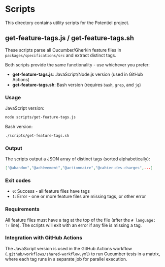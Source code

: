 # Scripts

This directory contains utility scripts for the Potentiel project.

## get-feature-tags.js / get-feature-tags.sh

These scripts parse all Cucumber/Gherkin feature files in `packages/specifications/src` and extract distinct tags.

Both scripts provide the same functionality - use whichever you prefer:
- **get-feature-tags.js**: JavaScript/Node.js version (used in GitHub Actions)
- **get-feature-tags.sh**: Bash version (requires `bash`, `grep`, and `jq`)

### Usage

JavaScript version:
```bash
node scripts/get-feature-tags.js
```

Bash version:
```bash
./scripts/get-feature-tags.sh
```

### Output

The scripts output a JSON array of distinct tags (sorted alphabetically):

```json
["@abandon","@achèvement","@actionnaire","@cahier-des-charges",...]
```

### Exit codes

- `0`: Success - all feature files have tags
- `1`: Error - one or more feature files are missing tags, or other error

### Requirements

All feature files must have a tag at the top of the file (after the `# language: fr` line). The scripts will exit with an error if any file is missing a tag.

### Integration with GitHub Actions

The JavaScript version is used in the GitHub Actions workflow (`.github/workflows/shared-workflow.yml`) to run Cucumber tests in a matrix, where each tag runs in a separate job for parallel execution.
